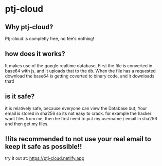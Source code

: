 # ptj-cloud
## Why ptj-cloud?
Ptj-cloud is completly free, no fee's nothing!
## how does it works?
It makes use of the google realtime database, 
First the file is converted in base64 with js, and it uploads that to the db.
When the file has a requested download the base64 is getting coverted to binary code, and it downloads that!
## is it safe? 
it is relatively safe, because everyone can view the Database but, 
Your email is stored in sha256 so its not easy to crack. 
for example the hacker want files from me, then he first need to put my username / email in sha256 and then get my files.



## !!its recommended to not use your real email to keep it safe as possible!!

try it out at: https://ptj-cloud.netlify.app
